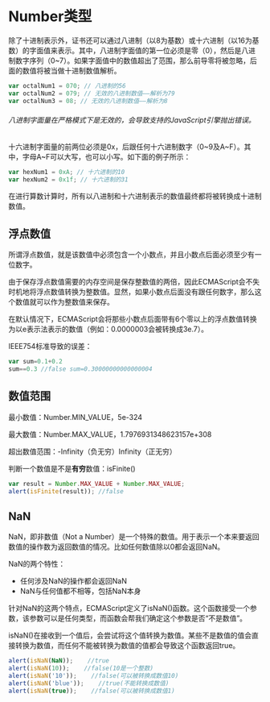 # Number类型


除了十进制表示外，证书还可以通过八进制（以8为基数）或十六进制（以16为基数）的字面值来表示。其中，八进制字面值的第一位必须是零（0），然后是八进制数字序列（0~7）。如果字面值中的数值超出了范围，那么前导零将被忽略，后面的数值将被当做十进制数值解析。
```js
var octalNum1 = 070; // 八进制的56
var octalNum2 = 079; // 无效的八进制数值——解析为79
var octalNum3 = 08; // 无效的八进制数值——解析为8
```
###### 八进制字面量在严格模式下是无效的，会导致支持的JavaScript引擎抛出错误。

十六进制字面量的前两位必须是0x，后跟任何十六进制数字（0~9及A~F）。其中，字母A~F可以大写，也可以小写。如下面的例子所示：
```js
var hexNum1 = 0xA; // 十六进制的10
var hexNum2 = 0x1f; // 十六进制的31
```
在进行算数计算时，所有以八进制和十六进制表示的数值最终都将被转换成十进制数值。


## 浮点数值

所谓浮点数值，就是该数值中必须包含一个小数点，并且小数点后面必须至少有一位数字。

由于保存浮点数值需要的内存空间是保存整数值的两倍，因此ECMAScript会不失时机地将浮点数值转换为整数值。显然，如果小数点后面没有跟任何数字，那么这个数值就可以作为整数值来保存。

在默认情况下，ECMAScript会将那些小数点后面带有6个零以上的浮点数值转换为以e表示法表示的数值（例如：0.0000003会被转换成3e.7）。

IEEE754标准导致的误差：
```js
var sum=0.1+0.2
sum==0.3 //false sum=0.30000000000000004
```

## 数值范围

最小数值：Number.MIN_VALUE，5e-324

最大数值：Number.MAX_VALUE，1.7976931348623157e+308

超出数值范围：-Infinity（负无穷）Infinity（正无穷）

判断一个数值是不是**有穷**数值：isFinite()
```js
var result = Number.MAX_VALUE + Number.MAX_VALUE;
alert(isFinite(result)); //false
```

## NaN

NaN，即非数值（Not a Number）是一个特殊的数值。用于表示一个本来要返回数值的操作数为返回数值的情况。比如任何数值除以0都会返回NaN。

NaN的两个特性：
* 任何涉及NaN的操作都会返回NaN
* NaN与任何值都不相等，包括NaN本身

针对NaN的这两个特点，ECMAScript定义了isNaN()函数。这个函数接受一个参数，该参数可以是任何类型，而函数会帮我们确定这个参数是否“不是数值”。

isNaN()在接收到一个值后，会尝试将这个值转换为数值。某些不是数值的值会直接转换为数值，而任何不能被转换为数值的值都会导致这个函数返回true。
```js
alert(isNaN(NaN));    //true
alert(isNaN(10));    //false(10是一个整数)
alert(isNaN('10'));    //false(可以被转换成数值10)
alert(isNaN('blue'));    //true(不能转换成数值)
alert(isNaN(true));    //false(可以被转换成数值1)
```
